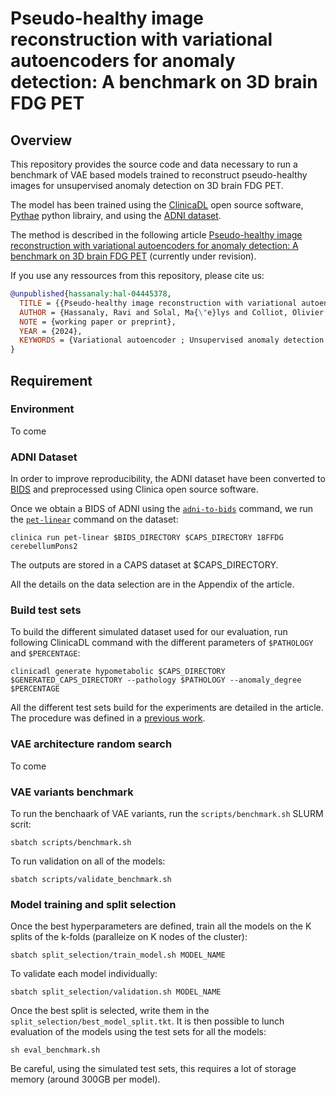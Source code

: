 # Pseudo-healthy image reconstruction with variational autoencoders for anomaly detection: A benchmark on 3D brain FDG PET

## Overview

This repository provides the source code and data necessary to run a benchmark of VAE based models trained to reconstruct pseudo-healthy images for unsupervised anomaly detection on 3D brain FDG PET.

The model has been trained using the [ClinicaDL](https://clinicadl.readthedocs.io/en/latest/) open source software, [Pythae](https://pythae.readthedocs.io/en/latest/models/pythae.models.html) python librairy, and using the [ADNI dataset](https://adni.loni.usc.edu/).

The method is described in the following article [Pseudo-healthy image reconstruction with variational autoencoders for anomaly detection: A benchmark on 3D brain FDG PET](https://hal.science/hal-04445378v1) (currently under revision).

If you use any ressources from this repository, please cite us:
```bibtex
@unpublished{hassanaly:hal-04445378,
  TITLE = {{Pseudo-healthy image reconstruction with variational autoencoders for anomaly detection: A benchmark on 3D brain FDG PET}},
  AUTHOR = {Hassanaly, Ravi and Solal, Ma{\"e}lys and Colliot, Olivier and Burgos, Ninon},
  NOTE = {working paper or preprint},
  YEAR = {2024},
  KEYWORDS = {Variational autoencoder ; Unsupervised anomaly detection ; Deep generative models ; PET ; Alzheimer's disease},
}
```

## Requirement

### Environment

To come

### ADNI Dataset

In order to improve reproducibility, the ADNI dataset have been converted to [BIDS]() and preprocessed using Clinica open source software.

Once we obtain a BIDS of ADNI using the [`adni-to-bids`](https://aramislab.paris.inria.fr/clinica/docs/public/latest/Converters/ADNI2BIDS/) command, we run the [`pet-linear`](https://aramislab.paris.inria.fr/clinica/docs/public/latest/Pipelines/PET_Linear/) command on the dataset:
```
clinica run pet-linear $BIDS_DIRECTORY $CAPS_DIRECTORY 18FFDG cerebellumPons2
```
The outputs are stored in a CAPS dataset at $CAPS_DIRECTORY.

All the details on the data selection are in the Appendix of the article.

### Build test sets

To build the different simulated dataset used for our evaluation, run following ClinicaDL command with the different parameters of `$PATHOLOGY` and `$PERCENTAGE`:
```
clinicadl generate hypometabolic $CAPS_DIRECTORY $GENERATED_CAPS_DIRECTORY --pathology $PATHOLOGY --anomaly_degree $PERCENTAGE
```

All the different test sets build for the experiments are detailed in the article. The procedure was defined in a [previous work](https://www.melba-journal.org/papers/2024:003.html).

### VAE architecture random search

To come

### VAE variants benchmark

To run the benchaark of VAE variants, run the `scripts/benchmark.sh` SLURM scrit:
```
sbatch scripts/benchmark.sh
```

To run validation on all of the models:
```
sbatch scripts/validate_benchmark.sh
```

### Model training and split selection

Once the best hyperparameters are defined, train all the models on the K splits of the k-folds (paralleize on K nodes of the cluster):
```
sbatch split_selection/train_model.sh MODEL_NAME
```

To validate each model individually:
```
sbatch split_selection/validation.sh MODEL_NAME
```

Once the best split is selected, write them in the `split_selection/best_model_split.tkt`. It is then possible to lunch evaluation of the models using the test sets for all the models:
```
sh eval_benchmark.sh
```
Be careful, using the simulated test sets, this requires a lot of storage memory (around 300GB per model).